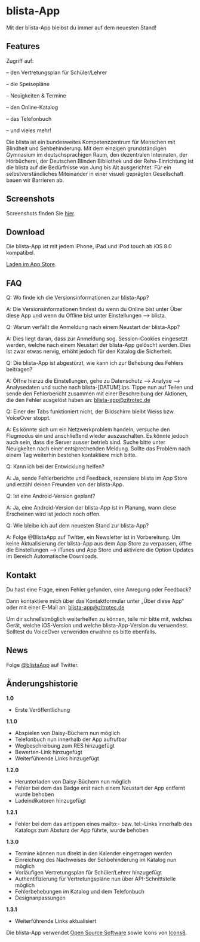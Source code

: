 # blista-App

Mit der blista-App bleibst du immer auf dem neuesten Stand!

## Features

Zugriff auf:

– den Vertretungsplan für Schüler/Lehrer

– die Speisepläne

– Neuigkeiten & Termine

– den Online-Katalog

– das Telefonbuch

– und vieles mehr!

Die blista ist ein bundesweites Kompetenzzentrum für Menschen mit Blindheit und Sehbehinderung. Mit dem einzigen grundständigen Gymnasium im deutschsprachigen Raum, den dezentralen Internaten, der Hörbücherei, der Deutschen Blinden Bibliothek und der Reha-Einrichtung ist die blista auf die Bedürfnisse von Jung bis Alt ausgerichtet. Für ein selbstverständliches Miteinander in einer visuell geprägten Gesellschaft bauen wir Barrieren ab.

## Screenshots

Screenshots finden Sie [hier](https://zitrotec.de/blista/screenshots).

## Download

Die blista-App ist mit jedem iPhone, iPad und iPod touch ab iOS 8.0 kompatibel.

[Laden im App Store](https://itunes.apple.com/de/app/blista/id1329529551?mt=8).

## FAQ

Q: Wo finde ich die Versionsinformationen zur blista-App?

A: Die Versionsinformationen findest du wenn du Online bist unter Über diese App und wenn du Offline bist unter Einstellungen –> blista.

Q: Warum verfällt die Anmeldung nach einem Neustart der blista-App?

A: Dies liegt daran, dass zur Anmeldung sog. Session-Cookies eingesetzt werden, welche nach einem Neustart der blista-App gelöscht werden. Dies ist zwar etwas nervig, erhöht jedoch für den Katalog die Sicherheit.

Q: Die blista-App ist abgestürzt, wie kann ich zur Behebung des Fehlers beitragen?

A: Öffne hierzu die Einstellungen, gehe zu Datenschutz –> Analyse –> Analysedaten und suche nach blista-[DATUM].ips. Tippe nun auf Teilen und sende den Fehlerbericht zusammen mit einer Beschreibung der Aktionen, die den Fehler ausgelöst haben an: blista-app@zitrotec.de

Q: Einer der Tabs funktioniert nicht, der Bildschirm bleibt Weiss bzw. VoiceOver stoppt.

A: Es könnte sich um ein Netzwerkproblem handeln, versuche den Flugmodus ein und anschließend wieder auszuschalten. Es könnte jedoch auch sein, dass die Server ausser betrieb sind. Suche bitte unter Neuigkeiten nach einer entsprechenden Meldung.
Sollte das Problem nach einem Tag weiterhin bestehen kontaktiere mich bitte.

Q: Kann ich bei der Entwicklung helfen?

A: Ja, sende Fehlerberichte und Feedback, rezensiere blista im App Store und erzähl deinen Freunden von der blista-App.

Q: Ist eine Android-Version geplant?

A: Ja, eine Android-Version der blista-App ist in Planung, wann diese Erscheinen wird ist jedoch noch offen.

Q: Wie bleibe ich auf dem neuesten Stand zur blista-App?

A: Folge @BlistaApp auf Twitter, ein Newsletter ist in Vorbereitung. Um keine Aktualisierung der blista-App aus dem App Store zu verpassen, öffne die Einstellungen –> iTunes und App Store und aktiviere die Option Updates im Bereich Automatische Downloads.

## Kontakt

Du hast eine Frage, einen Fehler gefunden, eine Anregung oder Feedback?

Dann kontaktiere mich über das Kontaktformular unter „Über diese App“ oder mit einer E-Mail an: [blista-app@zitrotec.de](mailto:blista-app@zitrotec.de)

Um dir schnellstmöglich weiterhelfen zu können, teile mir bitte mit, welches Gerät, welche iOS-Version und welche blista-App-Version du verwendest. Solltest du VoiceOver verwenden erwähne es bitte ebenfalls.

## News

Folge [@blistaApp](https://twitter.com/BlistaApp) auf Twitter.

## Änderungshistorie

**1.0**
* Erste Veröffentlichung

**1.1.0**
* Abspielen von Daisy-Büchern nun möglich
* Telefonbuch nun innerhalb der App aufrufbar
* Wegbeschreibung zum RES hinzugefügt
* Bewerten-Link hinzugefügt
* Weiterführende Links hinzugefügt

**1.2.0**
* Herunterladen von Daisy-Büchern nun möglich
* Fehler bei dem das Badge erst nach einem Neustart der App entfernt wurde behoben
* Ladeindikatoren hinzugefügt

**1.2.1**
* Fehler bei dem das antippen eines mailto:- bzw. tel:-Links innerhalb des Katalogs zum Absturz der App führte, wurde behoben

**1.3.0**
* Termine können nun direkt in den Kalender eingetragen werden
* Einreichung des Nachweises der Sehbehinderung im Katalog nun möglich
* Vorläufigen Vertretungsplan für Schüler/Lehrer hinzugefügt
* Authentifizierung für Vertretungspläne nun über API-Schnittstelle möglich
* Fehlerbehebungen im Katalog und dem Telefonbuch
* Designanpassungen

**1.3.1**
* Weiterführende Links aktualisiert

Die blista-App verwendet [Open Source Software](https://zitrotec.de/blista/license.txt) sowie Icons von [Icons8](https://icons8.de/).
